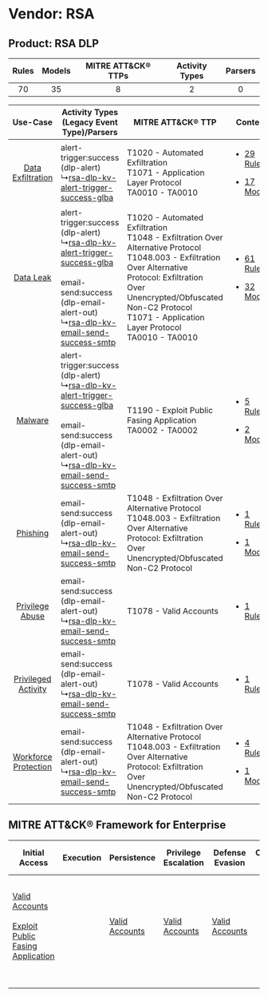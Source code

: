 Vendor: RSA
===========
Product: RSA DLP
----------------
| Rules | Models | MITRE ATT&CK® TTPs | Activity Types | Parsers |
|:-----:|:------:|:------------------:|:--------------:|:-------:|
|  70   |   35   |         8          |       2        |    0    |

|    Use-Case    | Activity Types (Legacy Event Type)/Parsers    | MITRE ATT&CK® TTP    | Content    |
|:----:| ---- | ---- | ---- |
|    [Data Exfiltration](../../../UseCases/uc_data_exfiltration.md)    |  alert-trigger:success (dlp-alert)<br> ↳[rsa-dlp-kv-alert-trigger-success-glba](Ps/pC_rsadlpkvalerttriggersuccessglba.md)<br>    | T1020 - Automated Exfiltration<br>T1071 - Application Layer Protocol<br>TA0010 - TA0010<br>    | [<ul><li>29 Rules</li></ul><ul><li>17 Models</li></ul>](RM/r_m_rsa_rsa_dlp_Data_Exfiltration.md)  |
|    [Data Leak](../../../UseCases/uc_data_leak.md)    |  alert-trigger:success (dlp-alert)<br> ↳[rsa-dlp-kv-alert-trigger-success-glba](Ps/pC_rsadlpkvalerttriggersuccessglba.md)<br><br> email-send:success (dlp-email-alert-out)<br> ↳[rsa-dlp-kv-email-send-success-smtp](Ps/pC_rsadlpkvemailsendsuccesssmtp.md)<br> | T1020 - Automated Exfiltration<br>T1048 - Exfiltration Over Alternative Protocol<br>T1048.003 - Exfiltration Over Alternative Protocol: Exfiltration Over Unencrypted/Obfuscated Non-C2 Protocol<br>T1071 - Application Layer Protocol<br>TA0010 - TA0010<br> | [<ul><li>61 Rules</li></ul><ul><li>32 Models</li></ul>](RM/r_m_rsa_rsa_dlp_Data_Leak.md)          |
|    [Malware](../../../UseCases/uc_malware.md)    |  alert-trigger:success (dlp-alert)<br> ↳[rsa-dlp-kv-alert-trigger-success-glba](Ps/pC_rsadlpkvalerttriggersuccessglba.md)<br><br> email-send:success (dlp-email-alert-out)<br> ↳[rsa-dlp-kv-email-send-success-smtp](Ps/pC_rsadlpkvemailsendsuccesssmtp.md)<br> | T1190 - Exploit Public Fasing Application<br>TA0002 - TA0002<br>    | [<ul><li>5 Rules</li></ul><ul><li>2 Models</li></ul>](RM/r_m_rsa_rsa_dlp_Malware.md)    |
|    [Phishing](../../../UseCases/uc_phishing.md)    |  email-send:success (dlp-email-alert-out)<br> ↳[rsa-dlp-kv-email-send-success-smtp](Ps/pC_rsadlpkvemailsendsuccesssmtp.md)<br>    | T1048 - Exfiltration Over Alternative Protocol<br>T1048.003 - Exfiltration Over Alternative Protocol: Exfiltration Over Unencrypted/Obfuscated Non-C2 Protocol<br>    | [<ul><li>1 Rules</li></ul><ul><li>1 Models</li></ul>](RM/r_m_rsa_rsa_dlp_Phishing.md)    |
|      [Privilege Abuse](../../../UseCases/uc_privilege_abuse.md)      |  email-send:success (dlp-email-alert-out)<br> ↳[rsa-dlp-kv-email-send-success-smtp](Ps/pC_rsadlpkvemailsendsuccesssmtp.md)<br>    | T1078 - Valid Accounts<br>    | [<ul><li>1 Rules</li></ul>](RM/r_m_rsa_rsa_dlp_Privilege_Abuse.md)    |
|  [Privileged Activity](../../../UseCases/uc_privileged_activity.md)  |  email-send:success (dlp-email-alert-out)<br> ↳[rsa-dlp-kv-email-send-success-smtp](Ps/pC_rsadlpkvemailsendsuccesssmtp.md)<br>    | T1078 - Valid Accounts<br>    | [<ul><li>1 Rules</li></ul>](RM/r_m_rsa_rsa_dlp_Privileged_Activity.md)    |
| [Workforce Protection](../../../UseCases/uc_workforce_protection.md) |  email-send:success (dlp-email-alert-out)<br> ↳[rsa-dlp-kv-email-send-success-smtp](Ps/pC_rsadlpkvemailsendsuccesssmtp.md)<br>    | T1048 - Exfiltration Over Alternative Protocol<br>T1048.003 - Exfiltration Over Alternative Protocol: Exfiltration Over Unencrypted/Obfuscated Non-C2 Protocol<br>    | [<ul><li>4 Rules</li></ul><ul><li>1 Models</li></ul>](RM/r_m_rsa_rsa_dlp_Workforce_Protection.md) |

MITRE ATT&CK® Framework for Enterprise
--------------------------------------
| Initial Access                                                                                                                                            | Execution | Persistence                                                         | Privilege Escalation                                                | Defense Evasion                                                     | Credential Access | Discovery | Lateral Movement | Collection | Command and Control                                                             | Exfiltration                                                                                                                                                                                                                                                                                                                    | Impact |
| --------------------------------------------------------------------------------------------------------------------------------------------------------- | --------- | ------------------------------------------------------------------- | ------------------------------------------------------------------- | ------------------------------------------------------------------- | ----------------- | --------- | ---------------- | ---------- | ------------------------------------------------------------------------------- | ------------------------------------------------------------------------------------------------------------------------------------------------------------------------------------------------------------------------------------------------------------------------------------------------------------------------------- | ------ |
| [Valid Accounts](https://attack.mitre.org/techniques/T1078)<br><br>[Exploit Public Fasing Application](https://attack.mitre.org/techniques/T1190)<br><br> |           | [Valid Accounts](https://attack.mitre.org/techniques/T1078)<br><br> | [Valid Accounts](https://attack.mitre.org/techniques/T1078)<br><br> | [Valid Accounts](https://attack.mitre.org/techniques/T1078)<br><br> |                   |           |                  |            | [Application Layer Protocol](https://attack.mitre.org/techniques/T1071)<br><br> | [Exfiltration Over Alternative Protocol](https://attack.mitre.org/techniques/T1048)<br><br>[Exfiltration Over Alternative Protocol: Exfiltration Over Unencrypted/Obfuscated Non-C2 Protocol](https://attack.mitre.org/techniques/T1048/003)<br><br>[Automated Exfiltration](https://attack.mitre.org/techniques/T1020)<br><br> |        |